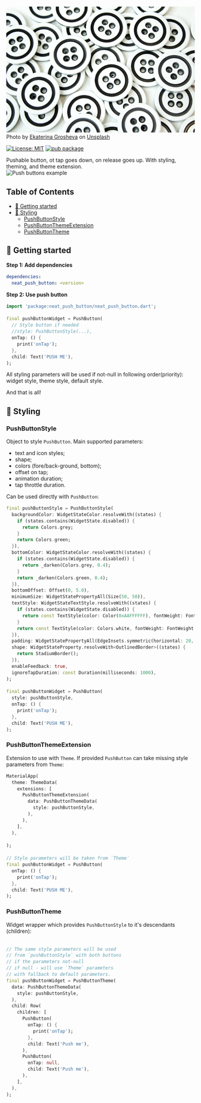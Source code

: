 ![Cover - Neat push button](https://raw.githubusercontent.com/neatcodingZP/flutter.basic_libs/master/packages/neat_push_button/doc/buttons_impression.jpg "Neat push button")  
Photo by <a href="https://unsplash.com/@kitkat93?utm_content=creditCopyText&utm_medium=referral&utm_source=unsplash">Ekaterina Grosheva</a> on <a href="https://unsplash.com/photos/white-and-black-round-beads-8B7pypIjrqY?utm_content=creditCopyText&utm_medium=referral&utm_source=unsplash">Unsplash</a>    

[![License: MIT](https://img.shields.io/badge/License-MIT-yellow.svg)](https://opensource.org/licenses/MIT)
[![pub package](https://img.shields.io/pub/v/neat_push_button.svg)](https://pub.dev/packages/neat_push_button) 

Pushable button, ot tap goes down, on release goes up.
With styling, theming, and theme extension.  
![Push buttons example](https://raw.githubusercontent.com/neatcodingZP/flutter.basic_libs/master/packages/neat_ui/doc/push_buttons.gif "Push buttons")  

## Table of Contents
- [🚀 Getting started](#🚀-getting-started)
- [🌟 Styling](#🌟-styling)
    - [PushButtonStyle](#pushbuttonstyle)
    - [PushButtonThemeExtension](#pushbuttonthemeextension)
    - [PushButtonTheme](#pushbuttontheme)

## 🚀 Getting started

**Step 1: Add dependencies**

```yaml
dependencies:
  neat_push_button: <version>
```

**Step 2: Use push button**

```dart
import 'package:neat_push_button/neat_push_button.dart';

final pushButtonWidget = PushButton(
  // Style button if needed  
  //style: PushButtonStyle(...),  
  onTap: () {
    print('onTap');
  },
  child: Text('PUSH ME'),
);
```
All styling parameters will be used if not-null in following order(priority): widget style, theme style, default style. 

And that is all!

## 🌟 Styling

### PushButtonStyle

Object to style `PushButton`. Main supported parameters:
- text and icon styles;
- shape;
- colors (fore/back-ground, bottom);
- offset on tap;
- animation duration;
- tap throttle duration.

Can be used directly with `PushButton`:
```dart
final pushButtonStyle = PushButtonStyle(
  backgroundColor: WidgetStateColor.resolveWith((states) {
    if (states.contains(WidgetState.disabled)) {
      return Colors.grey;
    }
    return Colors.green;
  }),
  bottomColor: WidgetStateColor.resolveWith((states) {
    if (states.contains(WidgetState.disabled)) {
      return _darken(Colors.grey, 0.4);
    }
    return _darken(Colors.green, 0.4);
  }),
  bottomOffset: Offset(0, 5.0),
  minimumSize: WidgetStatePropertyAll(Size(50, 50)),
  textStyle: WidgetStateTextStyle.resolveWith((states) {
    if (states.contains(WidgetState.disabled)) {
      return const TextStyle(color: Color(0xAAFFFFFF), fontWeight: FontWeight.bold,);
    }
    return const TextStyle(color: Colors.white, fontWeight: FontWeight.bold);
  }),
  padding: WidgetStatePropertyAll(EdgeInsets.symmetric(horizontal: 20, vertical: 12)),
  shape: WidgetStateProperty.resolveWith<OutlinedBorder>((states) {
    return StadiumBorder();
  }),
  enableFeedback: true,
  ignoreTapDuration: const Duration(milliseconds: 1000),
);

final pushButtonWidget = PushButton(
  style: pushButtonStyle,  
  onTap: () {
    print('onTap');
  },
  child: Text('PUSH ME'),
);
```

### PushButtonThemeExtension

Extension to use with `Theme`. If provided `PushButton` can take missing style parameters from `Theme`:

```dart
MaterialApp(
  theme: ThemeData(
    extensions: [
      PushButtonThemeExtension(
        data: PushButtonThemeData(
          style: pushButtonStyle,
        ),
      ),
    ],
  ),

);

// Style parameters will be taken from `Theme`
final pushButtonWidget = PushButton(
  onTap: () {
    print('onTap');
  },
  child: Text('PUSH ME'),
);
```

### PushButtonTheme
Widget wrapper which provides `PushButtonStyle` to it's descendants (children):

```dart

// The same style parameters will be used 
// from `pushButtonStyle` with both buttons
// if the parameters not-null
// if null - will use `Theme` parameters
// with fallback to default parameters.
final pushButtonWidget = PushButtonTheme(
  data: PushButtonThemeData(
    style: pushButtonStyle,
  ),
  child: Row(
    children: [
      PushButton(
        onTap: () {
          print('onTap');
        },
        child: Text('Push me'),
      ),
      PushButton(
        onTap: null,
        child: Text('Push me'),
      ),
    ],
  ),
);
```

